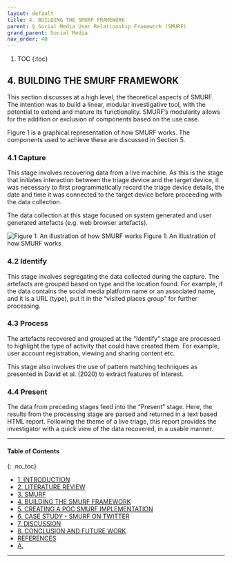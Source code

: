 ```yaml
---
layout: default
title: 4. BUILDING THE SMURF FRAMEWORK 
parent: § Social Media User Relationship Framework (SMURF)  
grand_parent: Social Media 
nav_order: 40 
---
```

<style>
.dont-break-out {
  /* These are technically the same, but use both */
  overflow-wrap: break-word;
  word-wrap: break-word;

     -ms-word-break: break-all;
  /* This is the dangerous one in WebKit, as it breaks things wherever */
  word-break: break-all;
  /* Instead use this non-standard one: */
  word-break: break-word;
}

.youtube-container {
    position: relative;
    width: 100%;
    height: 0;
    padding-bottom: 56.25%;
}
.youtube-video {
    position: absolute;
    top: 0;
    left: 0;
    width: 100%;
    height: 100%;
}

</style>

<div class="dont-break-out" markdown="1">

1. TOC
{:toc}

## 4. BUILDING THE SMURF FRAMEWORK
This section discusses at a high level, the theoretical aspects of SMURF. The intention was to build a linear, modular investigative tool, with the potential to extend and mature its functionality. SMURF’s modularity allows for the addition or exclusion of components based on the use case.

Figure 1 is a graphical representation of how SMURF works. The components used to achieve these are discussed in Section 5.

### 4.1 Capture
This stage involves recovering data from a live machine. As this is the stage that initiates interaction between the triage device and the target device, it was necessary to first programmatically record the triage device details, the date and time it was connected to the target device before proceeding with the data collection. 

The data collection at this stage focused on system generated and user generated artefacts (e.g. web browser artefacts).


![Figure 1: An illustration of how SMURF works](https://statics.bsafes.com/images/papers/social-media-user-relationship-framework-fig-1.png)
Figure 1: An illustration of how SMURF works

### 4.2 Identify
This stage involves segregating the data collected during the capture. The artefacts are grouped based on type and the location found. For example, if the data contains the social media platform name or an associated name, and it is a URL (type), put it in the “visited places group” for further processing.

### 4.3 Process

The artefacts recovered and grouped at the “Identify” stage are processed to highlight the type of activity that could have created them. For example, user account registration, viewing and sharing content etc. 

This stage also involves the use of pattern matching techniques as presented in David et al. (2020) to extract features of interest.

### 4.4 Present
The data from preceding stages feed into the “Present” stage. Here, the results from the processing stage are parsed and returned in a text based HTML report. Following the theme of a live triage, this report provides the investigator with a quick view of the data recovered, in a usable manner.

***

#### Table of Contents
{: .no_toc}

<ul><li> <a href="/docs/social-media/social-media-user-relationship-framework-1/">1. INTRODUCTION</a></li><li> <a href="/docs/social-media/social-media-user-relationship-framework-2/">2. LITERATURE REVIEW</a></li><li> <a href="/docs/social-media/social-media-user-relationship-framework-3/">3. SMURF</a></li><li> <a href="/docs/social-media/social-media-user-relationship-framework-4/">4. BUILDING THE SMURF FRAMEWORK</a></li><li> <a href="/docs/social-media/social-media-user-relationship-framework-5/">5. CREATING A POC SMURF IMPLEMENTATION</a></li><li> <a href="/docs/social-media/social-media-user-relationship-framework-6/">6. CASE STUDY - SMURF ON TWITTER</a></li><li> <a href="/docs/social-media/social-media-user-relationship-framework-7/">7. DISCUSSION</a></li><li> <a href="/docs/social-media/social-media-user-relationship-framework-8/">8. CONCLUSION AND FUTURE WORK</a></li><li> <a href="/docs/social-media/social-media-user-relationship-framework-9/">REFERENCES</a></li><li> <a href="/docs/social-media/social-media-user-relationship-framework-10/">A.</a></li></ul>

***

</div>
